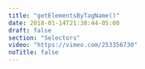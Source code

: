 ```yaml
---
title: "getElementsByTagName()"
date: 2018-01-14T21:38:44-05:00
draft: false
section: "Selectors"
video: "https://vimeo.com/253356730"
noTitle: false
---
```


